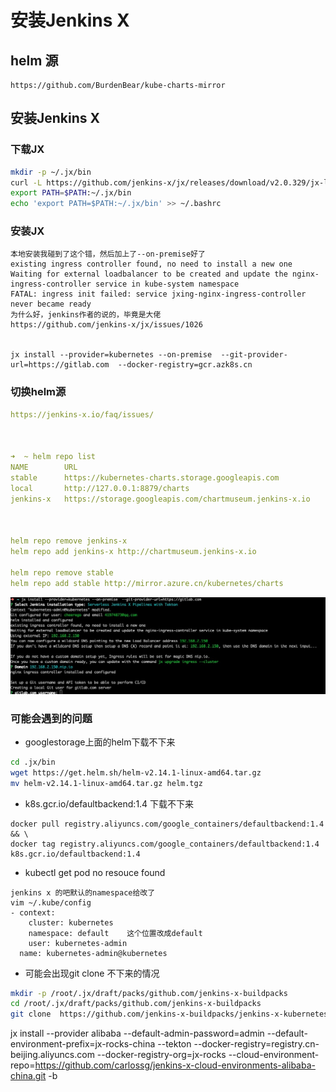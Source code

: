 # 安装Jenkins X

## helm 源
```
https://github.com/BurdenBear/kube-charts-mirror
```

## 安装Jenkins X

### 下载JX
```bash
mkdir -p ~/.jx/bin
curl -L https://github.com/jenkins-x/jx/releases/download/v2.0.329/jx-linux-amd64.tar.gz | tar xzv -C ~/.jx/bin
export PATH=$PATH:~/.jx/bin
echo 'export PATH=$PATH:~/.jx/bin' >> ~/.bashrc

```

### 安装JX
```
本地安装我碰到了这个错，然后加上了--on-premise好了
existing ingress controller found, no need to install a new one
Waiting for external loadbalancer to be created and update the nginx-ingress-controller service in kube-system namespace
FATAL: ingress init failed: service jxing-nginx-ingress-controller never became ready
为什么好，jenkins作者的说的，毕竟是大佬
https://github.com/jenkins-x/jx/issues/1026


jx install --provider=kubernetes --on-premise  --git-provider-url=https://gitlab.com  --docker-registry=gcr.azk8s.cn
```

### 切换helm源
```yaml
https://jenkins-x.io/faq/issues/



➜  ~ helm repo list
NAME     	URL
stable   	https://kubernetes-charts.storage.googleapis.com
local    	http://127.0.0.1:8879/charts
jenkins-x	https://storage.googleapis.com/chartmuseum.jenkins-x.io



helm repo remove jenkins-x 
helm repo add jenkins-x	http://chartmuseum.jenkins-x.io

helm repo remove stable 
helm repo add stable http://mirror.azure.cn/kubernetes/charts
```


![](../media/20190701161121.jpg)

### 可能会遇到的问题

* googlestorage上面的helm下载不下来
```bash
cd .jx/bin
wget https://get.helm.sh/helm-v2.14.1-linux-amd64.tar.gz
mv helm-v2.14.1-linux-amd64.tar.gz helm.tgz
```

* k8s.gcr.io/defaultbackend:1.4 下载不下来

```
docker pull registry.aliyuncs.com/google_containers/defaultbackend:1.4 && \
docker tag registry.aliyuncs.com/google_containers/defaultbackend:1.4 k8s.gcr.io/defaultbackend:1.4
```

* kubectl get pod no resouce found

```
jenkins x 的吧默认的namespace给改了
vim ~/.kube/config
- context:
    cluster: kubernetes
    namespace: default    这个位置改成default
    user: kubernetes-admin
  name: kubernetes-admin@kubernetes
```

* 可能会出现git clone 不下来的情况
```bash
mkdir -p /root/.jx/draft/packs/github.com/jenkins-x-buildpacks
cd /root/.jx/draft/packs/github.com/jenkins-x-buildpacks
git clone  https://github.com/jenkins-x-buildpacks/jenkins-x-kubernetes.git
```



jx install --provider alibaba --default-admin-password=admin --default-environment-prefix=jx-rocks-china --tekton --docker-registry=registry.cn-beijing.aliyuncs.com --docker-registry-org=jx-rocks --cloud-environment-repo=https://github.com/carlossg/jenkins-x-cloud-environments-alibaba-china.git -b
